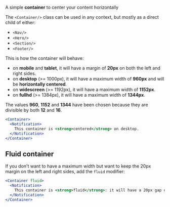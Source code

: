 A simple **container** to center your content horizontally

The `<Container/>` class can be used in any context, but mostly as a direct child of either:
  * `<Nav/>`
  * `<Hero/>`
  * `<Section/>`
  * `<Footer/>`

This is how the container will behave:
  * on **mobile** and **tablet**, it will have a margin of **20px** on both the left and right sides.
  * on **desktop** (>= 1000px), it will have a maximum width of **960px** and will be **horizontally centered**.
  * on **widescreen** (>= 1192px), it will have a maximum width of **1152px**.
  * on **fullhd** (>= 1384px), it will have a maximum width of **1344px**.

The values **960**, **1152** and **1344** have been chosen because they are divisible by both **12** and **16**.

```jsx
<Container>
  <Notification>
    This container is <strong>centered</strong> on desktop.
  </Notification>
</Container>
```

## Fluid container
If you don't want to have a maximum width but want to keep the 20px margin on the left and right sides, add the `fluid` modifier:

```jsx
<Container fluid>
  <Notification>
    This container is <strong>fluid</strong>: it will have a 20px gap on either side.
  </Notification>
</Container>
```
